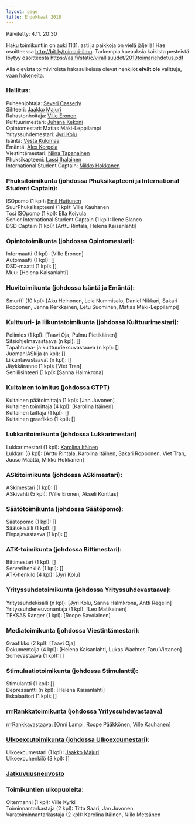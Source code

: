 ```yaml
---
layout: page
title: Ehdokkaat 2018
---
```

Päivitetty: 4.11. 20:30

Haku toimikuntiin on auki 11.11. asti ja paikkoja on vielä jäljellä! Hae osoitteessa <http://bit.ly/toimari-ilmo>. Tarkempia kuvauksia kaikista pesteistä löytyy osoitteesta <https://as.fi/static/virallisuudet/2019toimariehdotus.pdf>

Alla olevista toimiviroista hakasulkeissa olevat henkilöt **eivät ole** valittuja, vaan hakeneita.

### Hallitus:

Puheenjohtaja: [Severi Casserly](https://as.ayy.fi/foorumi/viewtopic.php?f=12&t=424)<br>
Sihteeri: [Jaakko Majuri](https://as.ayy.fi/foorumi/viewtopic.php?f=12&t=412) <br>
Rahastonhoitaja: [Ville Eronen](https://as.ayy.fi/foorumi/viewtopic.php?f=12&t=425) <br>
Kulttuurimestari: [Juhana Kekoni](https://as.ayy.fi/foorumi/viewtopic.php?f=12&t=420) <br>
Opintomestari: Matias Mäki-Leppilampi<br>
Yrityssuhdemestari: [Jyri Kolu](https://as.ayy.fi/foorumi/viewtopic.php?f=12&t=416) <br>
Isäntä: [Vesta Kulomaa](https://as.ayy.fi/foorumi/viewtopic.php?f=12&t=407) <br>
Emäntä: [Alex Korpela](https://as.ayy.fi/foorumi/viewtopic.php?f=12&t=408) <br>
Viestintämestari: [Niina Tapanainen](https://as.ayy.fi/foorumi/viewtopic.php?f=12&t=410) <br>
Phuksikapteeni: [Lassi Ihalainen](https://as.ayy.fi/foorumi/viewtopic.php?f=12&t=427) <br>
International Student Captain: [Mikko Hokkanen](https://as.ayy.fi/foorumi/viewtopic.php?f=12&t=428)

### Phuksitoimikunta (johdossa Phuksikapteeni ja International Student Captain):

ISOpomo (1 kpl): [Emil Huttunen](https://as.ayy.fi/foorumi/viewtopic.php?f=12&t=423) <br>
SuurPhuksikapteeni (1 kpl): Ville Kauhanen <br>
Tosi ISOpomo (1 kpl): Ella Koivula <br>
Senior International Student Captain (1 kpl): Ilene Blanco <br>
DSD Captain (1 kpl):  [Arttu Rintala, Helena Kaisanlahti]

### Opintotoimikunta (johdossa Opintomestari):

Informaatti (1 kpl): [Ville Eronen] <br>
Automaatti (1 kpl): []<br>
DSD-maatti (1 kpl): []<br>
Muu: [Helena Kaisanlahti]

### Huvitoimikunta (johdossa Isäntä ja Emäntä):

Smurffi (10 kpl): [Aku Heinonen, Leia Nummisalo, Daniel Nikkari, Sakari Ropponen, Jenna Kerkkainen, Eetu Suominen, Matias Mäki-Leppilampi]

### Kulttuuri- ja liikuntatoimikunta (johdossa Kulttuurimestari):

Pelimies (1 kpl): [Taavi Oja, Pulmu Pietikäinen] <br>
Sitsiohjelmavastaava (n kpl): []<br>
Tapahtuma- ja kulttuuriexcuvastaava (n kpl): []<br>
JuomanlASkija (n kpl): []<br>
Liikuntavastaavat (n kpl): []<br>
Jäykkäranne (1 kpl): [Viet Tran]<br>
Seniilisihteeri (1 kpl): [Sanna Halmkrona]<br>

### Kultainen toimitus (johdossa GTPT)

Kultainen päätoimittaja (1 kpl): [Jan Juvonen]<br>
Kultainen toimittaja (4 kpl): [Karolina Itäinen] <br>
Kultainen taittaja (1 kpl): []<br>
Kultainen graafikko (1 kpl): []

### Lukkaritoimikunta (johdossa Lukkarimestari)

Lukkarimestari (1 kpl): [Karolina Itäinen](https://as.ayy.fi/foorumi/viewtopic.php?f=12&t=418)<br>
Lukkari (6 kpl): [Arttu Rintala, Karolina Itäinen, Sakari Ropponen, Viet Tran, Juuso Määttä, Mikko Hokkanen]

### ASkitoimikunta (johdossa ASkimestari):

ASkimestari (1 kpl): []<br>
ASkivahti (5 kpl): [Ville Eronen, Akseli Konttas]<br>

### Säätötoimikunta (johdossa Säätöpomo):

Säätöpomo (1 kpl): []<br>
Säätökisälli (1 kpl): []<br>
Elepajavastaava (1 kpl): []

### ATK-toimikunta (johdossa Bittimestari):

Bittimestari (1 kpl): []<br>
Serverihenkilö (1 kpl): []<br>
ATK-henkilö (4 kpl): [Jyri Kolu]

### Yrityssuhdetoimikunta (johdossa Yrityssuhdevastaava):

Yrityssuhdekisälli (n kpl): [Jyri Kolu, Sanna Halmkrona, Antti Regelin] <br>
Yrityssuhdeneuvonantaja (1 kpl): [Leo Matikainen] <br>
TEKSAS Ranger (1 kpl): [Roope Savolainen]

### Mediatoimikunta (johdossa Viestintämestari):

Graafikko (2 kpl): [Taavi Oja] <br>
Dokumentoija (4 kpl): [Helena Kaisanlahti, Lukas Wachter, Taru Virtanen] <br>
Somevastaava (1 kpl): []

### Stimulaatiotoimikunta (johdossa Stimulantti):

Stimulantti (1 kpl): []<br>
Depressantti (n kpl): [Helena Kaisanlahti] <br>
Eskalaattori (1 kpl): []

### rrrRankkatoimikunta (johdossa Yrityssuhdevastaava)

[rrrRankkavastaava](https://as.ayy.fi/foorumi/viewtopic.php?f=12&t=415): [Onni Lampi, Roope Pääkkönen, Ville Kauhanen]

### [Ulkoexcutoimikunta (johdossa Ulkoexcumestari)](https://as.ayy.fi/foorumi/viewtopic.php?f=12&t=417):

Ulkoexcumestari (1 kpl): [Jaakko Majuri](https://as.ayy.fi/foorumi/viewtopic.php?f=12&t=422) <br>
Ulkoexcuhenkilö (3 kpl): []

### [Jatkuvuusneuvosto](https://as.ayy.fi/foorumi/viewtopic.php?f=12&t=426)

### Toimikuntien ulkopuolelta:

Oltermanni (1 kpl): Ville Kyrki<br>
Toiminnantarkastaja (2 kpl): Titta Saari, Jan Juvonen<br>
Varatoiminnantarkastaja (2 kpl): Karolina Itäinen, Niilo Metsänen